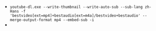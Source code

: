 - `youtube-dl.exe --write-thumbnail --write-auto-sub --sub-lang zh-Hans -f  'bestvideo[ext=mp4]+bestaudio[ext=m4a]/bestvideo+bestaudio' --merge-output-format mp4 --embed-sub -i `
- 
